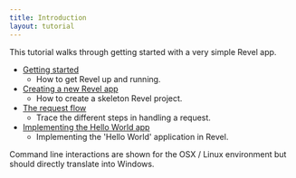 ```yaml
---
title: Introduction
layout: tutorial
---
```


This tutorial walks through getting started with a very simple Revel app.

* [Getting started](gettingstarted.html) 
    - How to get Revel up and running.
* [Creating a new Revel app](createapp.html) 
    - How to create a skeleton Revel project.
* [The request flow](requestflow.html) 
    - Trace the different steps in handling a request.
* [Implementing the Hello World app](firstapp.html) 
    - Implementing the 'Hello World' application in Revel.

Command line interactions are shown for the OSX / Linux environment but should
directly translate into Windows.
